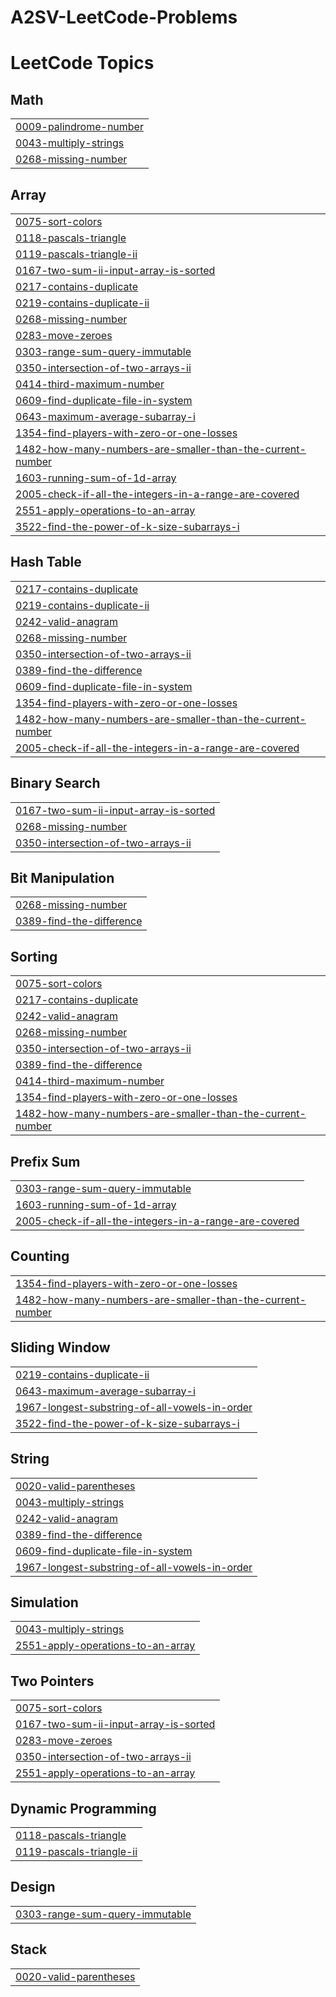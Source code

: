 # A2SV-LeetCode-Problems
<!---LeetCode Topics Start-->
# LeetCode Topics
## Math
|  |
| ------- |
| [0009-palindrome-number](https://github.com/YonatanBest/A2SV-LeetCode-Problems/tree/master/0009-palindrome-number) |
| [0043-multiply-strings](https://github.com/YonatanBest/A2SV-LeetCode-Problems/tree/master/0043-multiply-strings) |
| [0268-missing-number](https://github.com/YonatanBest/A2SV-LeetCode-Problems/tree/master/0268-missing-number) |
## Array
|  |
| ------- |
| [0075-sort-colors](https://github.com/YonatanBest/A2SV-LeetCode-Problems/tree/master/0075-sort-colors) |
| [0118-pascals-triangle](https://github.com/YonatanBest/A2SV-LeetCode-Problems/tree/master/0118-pascals-triangle) |
| [0119-pascals-triangle-ii](https://github.com/YonatanBest/A2SV-LeetCode-Problems/tree/master/0119-pascals-triangle-ii) |
| [0167-two-sum-ii-input-array-is-sorted](https://github.com/YonatanBest/A2SV-LeetCode-Problems/tree/master/0167-two-sum-ii-input-array-is-sorted) |
| [0217-contains-duplicate](https://github.com/YonatanBest/A2SV-LeetCode-Problems/tree/master/0217-contains-duplicate) |
| [0219-contains-duplicate-ii](https://github.com/YonatanBest/A2SV-LeetCode-Problems/tree/master/0219-contains-duplicate-ii) |
| [0268-missing-number](https://github.com/YonatanBest/A2SV-LeetCode-Problems/tree/master/0268-missing-number) |
| [0283-move-zeroes](https://github.com/YonatanBest/A2SV-LeetCode-Problems/tree/master/0283-move-zeroes) |
| [0303-range-sum-query-immutable](https://github.com/YonatanBest/A2SV-LeetCode-Problems/tree/master/0303-range-sum-query-immutable) |
| [0350-intersection-of-two-arrays-ii](https://github.com/YonatanBest/A2SV-LeetCode-Problems/tree/master/0350-intersection-of-two-arrays-ii) |
| [0414-third-maximum-number](https://github.com/YonatanBest/A2SV-LeetCode-Problems/tree/master/0414-third-maximum-number) |
| [0609-find-duplicate-file-in-system](https://github.com/YonatanBest/A2SV-LeetCode-Problems/tree/master/0609-find-duplicate-file-in-system) |
| [0643-maximum-average-subarray-i](https://github.com/YonatanBest/A2SV-LeetCode-Problems/tree/master/0643-maximum-average-subarray-i) |
| [1354-find-players-with-zero-or-one-losses](https://github.com/YonatanBest/A2SV-LeetCode-Problems/tree/master/1354-find-players-with-zero-or-one-losses) |
| [1482-how-many-numbers-are-smaller-than-the-current-number](https://github.com/YonatanBest/A2SV-LeetCode-Problems/tree/master/1482-how-many-numbers-are-smaller-than-the-current-number) |
| [1603-running-sum-of-1d-array](https://github.com/YonatanBest/A2SV-LeetCode-Problems/tree/master/1603-running-sum-of-1d-array) |
| [2005-check-if-all-the-integers-in-a-range-are-covered](https://github.com/YonatanBest/A2SV-LeetCode-Problems/tree/master/2005-check-if-all-the-integers-in-a-range-are-covered) |
| [2551-apply-operations-to-an-array](https://github.com/YonatanBest/A2SV-LeetCode-Problems/tree/master/2551-apply-operations-to-an-array) |
| [3522-find-the-power-of-k-size-subarrays-i](https://github.com/YonatanBest/A2SV-LeetCode-Problems/tree/master/3522-find-the-power-of-k-size-subarrays-i) |
## Hash Table
|  |
| ------- |
| [0217-contains-duplicate](https://github.com/YonatanBest/A2SV-LeetCode-Problems/tree/master/0217-contains-duplicate) |
| [0219-contains-duplicate-ii](https://github.com/YonatanBest/A2SV-LeetCode-Problems/tree/master/0219-contains-duplicate-ii) |
| [0242-valid-anagram](https://github.com/YonatanBest/A2SV-LeetCode-Problems/tree/master/0242-valid-anagram) |
| [0268-missing-number](https://github.com/YonatanBest/A2SV-LeetCode-Problems/tree/master/0268-missing-number) |
| [0350-intersection-of-two-arrays-ii](https://github.com/YonatanBest/A2SV-LeetCode-Problems/tree/master/0350-intersection-of-two-arrays-ii) |
| [0389-find-the-difference](https://github.com/YonatanBest/A2SV-LeetCode-Problems/tree/master/0389-find-the-difference) |
| [0609-find-duplicate-file-in-system](https://github.com/YonatanBest/A2SV-LeetCode-Problems/tree/master/0609-find-duplicate-file-in-system) |
| [1354-find-players-with-zero-or-one-losses](https://github.com/YonatanBest/A2SV-LeetCode-Problems/tree/master/1354-find-players-with-zero-or-one-losses) |
| [1482-how-many-numbers-are-smaller-than-the-current-number](https://github.com/YonatanBest/A2SV-LeetCode-Problems/tree/master/1482-how-many-numbers-are-smaller-than-the-current-number) |
| [2005-check-if-all-the-integers-in-a-range-are-covered](https://github.com/YonatanBest/A2SV-LeetCode-Problems/tree/master/2005-check-if-all-the-integers-in-a-range-are-covered) |
## Binary Search
|  |
| ------- |
| [0167-two-sum-ii-input-array-is-sorted](https://github.com/YonatanBest/A2SV-LeetCode-Problems/tree/master/0167-two-sum-ii-input-array-is-sorted) |
| [0268-missing-number](https://github.com/YonatanBest/A2SV-LeetCode-Problems/tree/master/0268-missing-number) |
| [0350-intersection-of-two-arrays-ii](https://github.com/YonatanBest/A2SV-LeetCode-Problems/tree/master/0350-intersection-of-two-arrays-ii) |
## Bit Manipulation
|  |
| ------- |
| [0268-missing-number](https://github.com/YonatanBest/A2SV-LeetCode-Problems/tree/master/0268-missing-number) |
| [0389-find-the-difference](https://github.com/YonatanBest/A2SV-LeetCode-Problems/tree/master/0389-find-the-difference) |
## Sorting
|  |
| ------- |
| [0075-sort-colors](https://github.com/YonatanBest/A2SV-LeetCode-Problems/tree/master/0075-sort-colors) |
| [0217-contains-duplicate](https://github.com/YonatanBest/A2SV-LeetCode-Problems/tree/master/0217-contains-duplicate) |
| [0242-valid-anagram](https://github.com/YonatanBest/A2SV-LeetCode-Problems/tree/master/0242-valid-anagram) |
| [0268-missing-number](https://github.com/YonatanBest/A2SV-LeetCode-Problems/tree/master/0268-missing-number) |
| [0350-intersection-of-two-arrays-ii](https://github.com/YonatanBest/A2SV-LeetCode-Problems/tree/master/0350-intersection-of-two-arrays-ii) |
| [0389-find-the-difference](https://github.com/YonatanBest/A2SV-LeetCode-Problems/tree/master/0389-find-the-difference) |
| [0414-third-maximum-number](https://github.com/YonatanBest/A2SV-LeetCode-Problems/tree/master/0414-third-maximum-number) |
| [1354-find-players-with-zero-or-one-losses](https://github.com/YonatanBest/A2SV-LeetCode-Problems/tree/master/1354-find-players-with-zero-or-one-losses) |
| [1482-how-many-numbers-are-smaller-than-the-current-number](https://github.com/YonatanBest/A2SV-LeetCode-Problems/tree/master/1482-how-many-numbers-are-smaller-than-the-current-number) |
## Prefix Sum
|  |
| ------- |
| [0303-range-sum-query-immutable](https://github.com/YonatanBest/A2SV-LeetCode-Problems/tree/master/0303-range-sum-query-immutable) |
| [1603-running-sum-of-1d-array](https://github.com/YonatanBest/A2SV-LeetCode-Problems/tree/master/1603-running-sum-of-1d-array) |
| [2005-check-if-all-the-integers-in-a-range-are-covered](https://github.com/YonatanBest/A2SV-LeetCode-Problems/tree/master/2005-check-if-all-the-integers-in-a-range-are-covered) |
## Counting
|  |
| ------- |
| [1354-find-players-with-zero-or-one-losses](https://github.com/YonatanBest/A2SV-LeetCode-Problems/tree/master/1354-find-players-with-zero-or-one-losses) |
| [1482-how-many-numbers-are-smaller-than-the-current-number](https://github.com/YonatanBest/A2SV-LeetCode-Problems/tree/master/1482-how-many-numbers-are-smaller-than-the-current-number) |
## Sliding Window
|  |
| ------- |
| [0219-contains-duplicate-ii](https://github.com/YonatanBest/A2SV-LeetCode-Problems/tree/master/0219-contains-duplicate-ii) |
| [0643-maximum-average-subarray-i](https://github.com/YonatanBest/A2SV-LeetCode-Problems/tree/master/0643-maximum-average-subarray-i) |
| [1967-longest-substring-of-all-vowels-in-order](https://github.com/YonatanBest/A2SV-LeetCode-Problems/tree/master/1967-longest-substring-of-all-vowels-in-order) |
| [3522-find-the-power-of-k-size-subarrays-i](https://github.com/YonatanBest/A2SV-LeetCode-Problems/tree/master/3522-find-the-power-of-k-size-subarrays-i) |
## String
|  |
| ------- |
| [0020-valid-parentheses](https://github.com/YonatanBest/A2SV-LeetCode-Problems/tree/master/0020-valid-parentheses) |
| [0043-multiply-strings](https://github.com/YonatanBest/A2SV-LeetCode-Problems/tree/master/0043-multiply-strings) |
| [0242-valid-anagram](https://github.com/YonatanBest/A2SV-LeetCode-Problems/tree/master/0242-valid-anagram) |
| [0389-find-the-difference](https://github.com/YonatanBest/A2SV-LeetCode-Problems/tree/master/0389-find-the-difference) |
| [0609-find-duplicate-file-in-system](https://github.com/YonatanBest/A2SV-LeetCode-Problems/tree/master/0609-find-duplicate-file-in-system) |
| [1967-longest-substring-of-all-vowels-in-order](https://github.com/YonatanBest/A2SV-LeetCode-Problems/tree/master/1967-longest-substring-of-all-vowels-in-order) |
## Simulation
|  |
| ------- |
| [0043-multiply-strings](https://github.com/YonatanBest/A2SV-LeetCode-Problems/tree/master/0043-multiply-strings) |
| [2551-apply-operations-to-an-array](https://github.com/YonatanBest/A2SV-LeetCode-Problems/tree/master/2551-apply-operations-to-an-array) |
## Two Pointers
|  |
| ------- |
| [0075-sort-colors](https://github.com/YonatanBest/A2SV-LeetCode-Problems/tree/master/0075-sort-colors) |
| [0167-two-sum-ii-input-array-is-sorted](https://github.com/YonatanBest/A2SV-LeetCode-Problems/tree/master/0167-two-sum-ii-input-array-is-sorted) |
| [0283-move-zeroes](https://github.com/YonatanBest/A2SV-LeetCode-Problems/tree/master/0283-move-zeroes) |
| [0350-intersection-of-two-arrays-ii](https://github.com/YonatanBest/A2SV-LeetCode-Problems/tree/master/0350-intersection-of-two-arrays-ii) |
| [2551-apply-operations-to-an-array](https://github.com/YonatanBest/A2SV-LeetCode-Problems/tree/master/2551-apply-operations-to-an-array) |
## Dynamic Programming
|  |
| ------- |
| [0118-pascals-triangle](https://github.com/YonatanBest/A2SV-LeetCode-Problems/tree/master/0118-pascals-triangle) |
| [0119-pascals-triangle-ii](https://github.com/YonatanBest/A2SV-LeetCode-Problems/tree/master/0119-pascals-triangle-ii) |
## Design
|  |
| ------- |
| [0303-range-sum-query-immutable](https://github.com/YonatanBest/A2SV-LeetCode-Problems/tree/master/0303-range-sum-query-immutable) |
## Stack
|  |
| ------- |
| [0020-valid-parentheses](https://github.com/YonatanBest/A2SV-LeetCode-Problems/tree/master/0020-valid-parentheses) |
<!---LeetCode Topics End-->